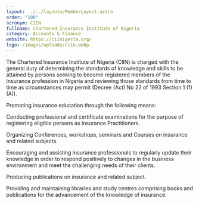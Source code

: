 ```yaml
---
layout: ../../layouts/MemberLayout.astro
order: "100"
acronym: CIIN
fullname: Chartered Insurance Institute of Nigeria
category: Accounts & Finance
website: https://ciinigeria.org/
logo: /images/uploads/ciin.webp
---
```

The Chartered Insurance Institute of Nigeria (CIIN) is charged with the general duty of determining the standards of knowledge and skills to be attained by persons seeking to become registered members of the Insurance profession in Nigeria and reviewing those standards from time to time as circumstances may permit (Decree (Act) No 22 of 1993 Section 1 (1) (A)).

Promoting insurance education through the following means: 

Conducting professional and certificate examinations for the purpose of registering eligible persons as Insurance Practitioners.





Organizing Conferences, workshops, seminars and Courses on insurance and related subjects.





Encouraging and assisting insurance professionals to regularly update their knowledge in order to respond positively to changes in the business environment and meet the challenging needs of their clients.





Producing publications on insurance and related subject.





Providing and maintaining libraries and study centres comprising books and publications for the advancement of the knowledge of insurance.
